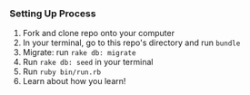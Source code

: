 ### Setting Up Process 
1. Fork and clone repo onto your computer
2. In your terminal, go to this repo's directory and run `bundle`
2. Migrate: run `rake db: migrate`
3. Run `rake db: seed` in your terminal
4. Run `ruby bin/run.rb`
5. Learn about how you learn!
